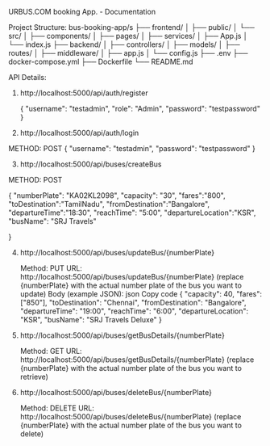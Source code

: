 URBUS.COM booking App. - Documentation

Project Structure:
bus-booking-app/s
├── frontend/
│   ├── public/
│   └── src/
│       ├── components/
│       ├── pages/
│       ├── services/
│       ├── App.js
│       └── index.js
├── backend/
│   ├── controllers/
│   ├── models/
│   ├── routes/
│   ├── middleware/
│   ├── app.js
│   └── config.js
├── .env
├── docker-compose.yml
├── Dockerfile
└── README.md

API Details:
1.	http://localhost:5000/api/auth/register

     {
  "username": "testadmin",
  "role": "Admin",
  "password": "testpassword"
   }
2.	http://localhost:5000/api/auth/login

METHOD: POST
   {
  "username": "testadmin",
  "password": "testpassword"
}

3.	http://localhost:5000/api/buses/createBus

METHOD: POST

{
    "numberPlate": "KA02KL2098",
    "capacity": "30",
    "fares":"800",
    "toDestination":"TamilNadu",
    "fromDestination":"Bangalore",
    "departureTime":"18:30",
    "reachTime": "5:00",
    "departureLocation":"KSR",
    "busName": "SRJ Travels"

}

4.  http://localhost:5000/api/buses/updateBus/{numberPlate}

      Method: PUT
      URL: http://localhost:5000/api/buses/updateBus/{numberPlate} (replace {numberPlate} with the actual number plate of the bus you want to update)
      Body (example JSON):
      json
      Copy code
      {
      "capacity": 40,
      "fares": ["850"],
      "toDestination": "Chennai",
      "fromDestination": "Bangalore",
      "departureTime": "19:00",
      "reachTime": "6:00",
      "departureLocation": "KSR",
      "busName": "SRJ Travels Deluxe"
      }

5. http://localhost:5000/api/buses/getBusDetails/{numberPlate}

   Method: GET
   URL: http://localhost:5000/api/buses/getBusDetails/{numberPlate} (replace {numberPlate} with the actual number plate of the bus you want to retrieve)

6. http://localhost:5000/api/buses/deleteBus/{numberPlate}

   Method: DELETE
   URL: http://localhost:5000/api/buses/deleteBus/{numberPlate} (replace {numberPlate} with the actual number plate of the bus you want to delete) 
